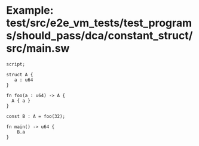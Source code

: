 # Example: test/src/e2e_vm_tests/test_programs/should_pass/dca/constant_struct/src/main.sw

```sway
script;

struct A {
   a : u64
}

fn foo(a : u64) -> A {
  A { a }
}

const B : A = foo(32);

fn main() -> u64 {
    B.a
}

```
